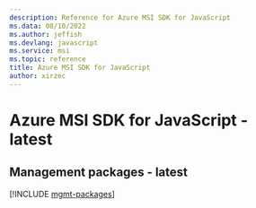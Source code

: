 ```yaml
---
description: Reference for Azure MSI SDK for JavaScript
ms.data: 08/10/2022
ms.author: jeffish
ms.devlang: javascript
ms.service: msi
ms.topic: reference
title: Azure MSI SDK for JavaScript
author: xirzec
---
```

# Azure MSI SDK for JavaScript - latest

## Management packages - latest
[!INCLUDE [mgmt-packages](msi-mgmt-index.md)]